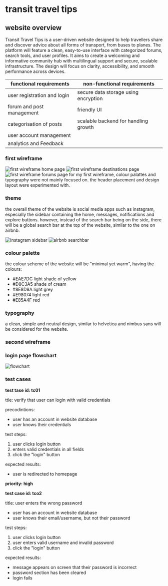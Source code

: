 # transit travel tips

## website overview
Transit Travel Tips is a user-driven website designed to help travellers share and discover advice about all forms of transport, from buses to planes. The platform will feature a clean, easy-to-use interface with categorized forums, search tools, and user profiles. It aims to create a welcoming and informative community hub with multilingual support and secure, scalable infrastructure. The design will focus on clarity, accessibility, and smooth performance across devices.


| **functional requirements** | **non-functional requirements** |
| ----------- | ----------- |
| user registration and login | secure data storage using encryption |
| forum and post management | friendly UI |
| categorisation of posts| scalable backend for handling growth |6
| user account management |
| analytics and Feedback| 

### first wireframe
![first wireframe home page](designs/first_wireframe_home_page.png)
![first wireframe destinations page](designs/first_wireframe_destinations_page.png)
![first wireframe forums page](designs/first_wireframe_forums_page.png)
for my first wireframe, colour palattes and typography were not mainly focused on. the header placement and design layout were experimented with.

### theme
the overall theme of the website is social media apps such as instagram, especially the sidebar containing the home, messages, notifications and explore buttons. however, instead of the search bar being on the side, there will be a global search bar at the top of the website, similar to the one on airbnb.

![instagram sidebar](designs/instagram_sidebar.png)
![airbnb searchbar](designs/airbnb_searchbar.png)

### colour palette
the colour scheme of the website will be "minimal yet warm", having the colours:
- #EAE7DC light shade of yellow
- #D8C3A5 shade of cream
- #8E8D8A light grey
- #E98074 light red
- #E85A4F red

### typography
a clean, simple and neutral design, similar to helvetica and nimbus sans will be considered for the website.

### second wireframe

### login page flowchart

![flowchart](designs/flowchart.png)

### test cases
**test tase id: tc01**

ttle: verify that user can login with valid credentials

precodintions:
- user has an account in website database
- user knows their credentials

test steps:
1. user clicks login button
2. enters valid credentials in all fields
3. click the "login" button

expected results:
- user is redirected to homepage

**priority: high**

**test case id: tco2**

title: user enters the wrong password
- user has an account in website database
- user knows their email/username, but not their password

test steps:
1. user clicks login button
2. user enters valid username and invalid password
3. click the "login" button

expected results:
- message appears on screen that their password is incorrect
- password section has been cleared
- login fails


